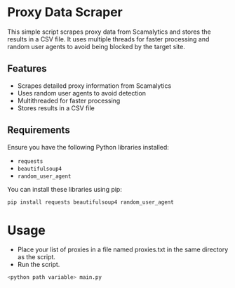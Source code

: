 # Proxy Data Scraper

This simple script scrapes proxy data from Scamalytics and stores the results in a CSV file. It uses multiple threads for faster processing and random user agents to avoid being blocked by the target site.

## Features

- Scrapes detailed proxy information from Scamalytics
- Uses random user agents to avoid detection
- Multithreaded for faster processing
- Stores results in a CSV file

## Requirements

Ensure you have the following Python libraries installed:

- `requests`
- `beautifulsoup4`
- `random_user_agent`

You can install these libraries using pip:

```bash
pip install requests beautifulsoup4 random_user_agent
```

# Usage

- Place your list of proxies in a file named proxies.txt in the same directory as the script.
- Run the script.

```sh
<python path variable> main.py
```
